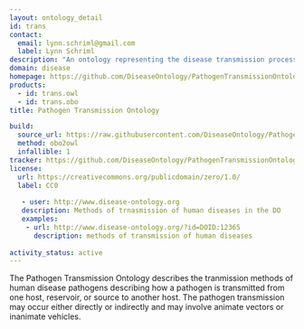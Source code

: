 ```yaml
---
layout: ontology_detail
id: trans
contact:
  email: lynn.schriml@gmail.com
  label: Lynn Schriml
description: "An ontology representing the disease transmission process during which the pathogen is transmitted directly or indirectly from its natural reservoir, a susceptible host or source to a new host."
domain: disease
homepage: https://github.com/DiseaseOntology/PathogenTransmissionOntology
products:
  - id: trans.owl
  - id: trans.obo
title: Pathogen Transmission Ontology

build:
  source_url: https://raw.githubusercontent.com/DiseaseOntology/PathogenTransmissionOntology/master/src/ontology/trans.obo
  method: obo2owl
  infallible: 1
tracker: https://github.com/DiseaseOntology/PathogenTransmissionOntology/issues
license:
  url: https://creativecommons.org/publicdomain/zero/1.0/
  label: CC0
  
   - user: http://www.disease-ontology.org
   description: Methods of trnasmission of human diseases in the DO
   examples:
    - url: http://www.disease-ontology.org/?id=DOID:12365
      description: methods of transmission of human diseases
 
activity_status: active
---
```


The Pathogen Transmission Ontology describes the tranmission methods of human disease pathogens describing how a pathogen is transmitted from one host, reservoir, or source to another host. The pathogen transmission may occur either directly or indirectly and may involve animate vectors or inanimate vehicles.

